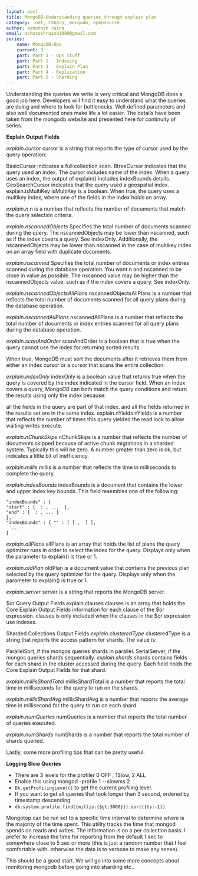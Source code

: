 ```yaml
---
layout: post
title: MongoDB-Understanding queries through explain plan
category: .net, CSharp, mongodb, opensource
author: ashutosh raina
email: ashutoshraina1989@gmail.com
series:
	name: MongoDB-Ops
	current: 3
	part: Part 1 - Ops Stuff
	part: Part 2 - Indexing
	part: Part 3 - Explain Plan
	part: Part 4 - Replication
	part: Part 5 - Sharding
---
```


Understanding the queries we write is very critical and MongoDB does a good job here. Developers will find it easy to understand what the queries are doing and where to look for bottlenecks. Well defined parameters and also well documented ones make life a lot easier.
The details have been taken from the mongodb website and presented here for continuity of series.

<!--excerpt-->

**Explain Output Fields**

*explain.cursor*
cursor is a string that reports the type of cursor used by the query operation:

BasicCursor indicates a full collection scan.
BtreeCursor indicates that the query used an index. The cursor includes name of the index. When a query uses an index, the output of explain() includes indexBounds details.
GeoSearchCursor indicates that the query used a geospatial index.
explain.isMultiKey
isMultiKey is a boolean. When true, the query uses a multikey index, where one of the fields in the index holds an array.

*explain.n*
n is a number that reflects the number of documents that match the query selection criteria.

*explain.nscannedObjects*
Specifies the total number of documents scanned during the query. The nscannedObjects may be lower than nscanned, such as if the index covers a query. See indexOnly. Additionally, the nscannedObjects may be lower than nscanned in the case of multikey index on an array field with duplicate documents.

*explain.nscanned*
Specifies the total number of documents or index entries scanned during the database operation. You want n and nscanned to be close in value as possible. The nscanned value may be higher than the nscannedObjects value, such as if the index covers a query. See indexOnly.

*explain.nscannedObjectsAllPlans*
nscannedObjectsAllPlans is a number that reflects the total number of documents scanned for all query plans during the database operation.

*explain.nscannedAllPlans*
nscannedAllPlans is a number that reflects the total number of documents or index entries scanned for all query plans during the database operation.

*explain.scanAndOrder*
scanAndOrder is a boolean that is true when the query cannot use the index for returning sorted results.

When true, MongoDB must sort the documents after it retrieves them from either an index cursor or a cursor that scans the entire collection.

*explain.indexOnly*
indexOnly is a boolean value that returns true when the query is covered by the index indicated in the cursor field. When an index covers a query, MongoDB can both match the query conditions and return the results using only the index because:

all the fields in the query are part of that index, and
all the fields returned in the results set are in the same index.
explain.nYields
nYields is a number that reflects the number of times this query yielded the read lock to allow waiting writes execute.

*explain.nChunkSkips*
nChunkSkips is a number that reflects the number of documents skipped because of active chunk migrations in a sharded system. Typically this will be zero. A number greater than zero is ok, but indicates a little bit of inefficiency.

*explain.millis*
millis is a number that reflects the time in milliseconds to complete the query.

*explain.indexBounds*
indexBounds is a document that contains the lower and upper index key bounds. This field resembles one of the following:

    "indexBounds" : {
    "start" : {  : , ...  },
    "end" : {  : , ... }
    },
    "indexBounds" : { "" : [ [ ,  ] ],
      ...
    }
*explain.allPlans*
allPlans is an array that holds the list of plans the query optimizer runs in order to select the index for the query. Displays only when the  parameter to explain() is true or 1.

*explain.oldPlan*
oldPlan is a document value that contains the previous plan selected by the query optimizer for the query. Displays only when the  parameter to explain() is true or 1.

*explain.server*
server is a string that reports the MongoDB server.

$or Query Output Fields
explain.clauses
clauses is an array that holds the Core Explain Output Fields information for each clause of the $or expression. clauses is only included when the clauses in the $or expression use indexes.

Sharded Collections Output Fields
*explain.clusteredType*
clusteredType is a string that reports the access pattern for shards. The value is:

ParallelSort, if the mongos queries shards in parallel.
SerialServer, if the mongos queries shards sequentially.
*explain.shards*
shards contains fields for each shard in the cluster accessed during the query. Each field holds the Core Explain Output Fields for that shard.

*explain.millisShardTotal*
millisShardTotal is a number that reports the total time in milliseconds for the query to run on the shards.

*explain.millisShardAvg*
millisShardAvg is a number that reports the average time in millisecond for the query to run on each shard.

*explain.numQueries*
numQueries is a number that reports the total number of queries executed.

*explain.numShards*
numShards is a number that reports the total number of shards queried.

Lastly, some more profiling tips that can be pretty useful.

**Logging Slow Queries**

- There are 3 levels for the profiler 0 OFF , 1Slow, 2 ALL
- Enable this using mongod -profile 1 --slowms 2
- `Db.getProfilingLevel()` to get the current profiling level.
- If you want to get all queries that took longer than 3 second, ordered by timestamp descending
- `db.system.profile.find({millis:{$gt:3000}}).sort({ts:-1})`

Mongotop can be run set to a specific time interval to determine where is the majority of the time spent. This utility tracks the time that mongod spends on reads and writes. The information is on a per collection basis.
I prefer to increase the time for reporting from the default 1 sec to somewhere close to 5 sec or more (this is just a random number that I feel comfortable with..otherwise the data is to verbose to make any sense).

This should be a good start. We will go into some more concepts about monitoring mongodb before going into sharding etc..